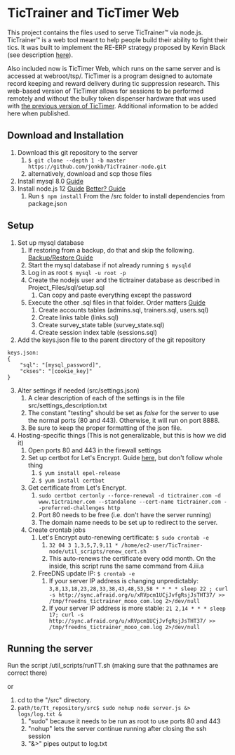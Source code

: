 # TicTrainer and TicTimer Web

This project contains the files used to serve TicTrainer™ via node.js. 
TicTrainer™ is a web tool meant to help people build their ability to fight their tics. 
It was built to implement the RE-ERP strategy proposed by Kevin Black (see description [here](http://dx.doi.org/10.12688/f1000research.13460.1)).

Also included now is TicTimer Web, which runs on the same server and is accessed at webroot/tsp/. 
TicTimer is a program designed to automate record keeping and reward delivery during tic suppression research. 
This web-based version of TicTimer allows for sessions to be performed remotely and 
without the bulky token dispenser hardware that was used with [the previous version of TicTimer](https://github.com/jonkb/TicTimer). 
Additional information to be added here when published.

## Download and Installation
1. Download this git repository to the server
	1. `$ git clone --depth 1 -b master https://github.com/jonkb/TicTrainer-node.git`
	2. alternatively, download and scp those files
2. Install mysql 8.0 [Guide](https://techviewleo.com/how-to-install-mysql-8-on-amazon-linux-2/)
3. Install node.js 12 [Guide](https://docs.aws.amazon.com/sdk-for-javascript/v2/developer-guide/setting-up-node-on-ec2-instance.html) [Better? Guide](https://tecadmin.net/install-latest-nodejs-and-npm-on-centos/)
	1. Run `$ npm install` From the /src folder to install dependencies from package.json

## Setup
1. Set up mysql database
	1. If restoring from a backup, do that and skip the following. [Backup/Restore Guide](https://phoenixnap.com/kb/how-to-backup-restore-a-mysql-database)
	2. Start the mysql database if not already running `$ mysqld`
	3. Log in as root `$ mysql -u root -p`
	4. Create the nodejs user and the tictrainer database as described in Project_Files/sql/setup.sql
		1. Can copy and paste everything except the password
	5. Execute the other .sql files in that folder. Order matters [Guide](https://dev.mysql.com/doc/refman/8.0/en/mysql-batch-commands.html)
		1. Create accounts tables (admins.sql, trainers.sql, users.sql)
		2. Create links table (links.sql)
		3. Create survey_state table (survey_state.sql)
		4. Create session index table (sessions.sql)
2. Add the keys.json file to the parent directory of the git repository
~~~
keys.json:
{
	"sql": "[mysql_password]",
	"ckses": "[cookie_key]"
}
~~~
3. Alter settings if needed (src/settings.json)
	1. A clear description of each of the settings is in the file src/settings_description.txt
	2. The constant "testing" should be set as *false* for the server to use the normal ports (80 and 443). 
		Otherwise, it will run on port 8888.
	3. Be sure to keep the proper formatting of the json file.
4. Hosting-specific things (This is not generalizable, but this is how we did it)
	1. Open ports 80 and 443 in the firewall settings
	2. Set up certbot for Let's Encrypt. Guide [here](https://dade2.net/kb/how-to-install-and-configure-certbot-on-apache-centos/), but don't follow whole thing
		1. `$ yum install epel-release`
		2. `$ yum install certbot`
	3. Get certificate from Let's Encrypt.
		1. `sudo certbot certonly --force-renewal -d tictrainer.com -d www.tictrainer.com --standalone --cert-name tictrainer.com --preferred-challenges http`
		2. Port 80 needs to be free (i.e. don't have the server running)
		3. The domain name needs to be set up to redirect to the server.
	4. Create crontab jobs
		1. Let's Encrypt auto-renewing certificate: `$ sudo crontab -e` 
			1. `32 04 3 1,3,5,7,9,11 * /home/ec2-user/TicTrainer-node/util_scripts/renew_cert.sh`
			2. This auto-renews the certificate every odd month. On the inside, this script runs the same command from 4.iii.a
		2. FreeDNS update IP: `$ crontab -e`
			1. If your server IP address is changing unpredictably: `3,8,13,18,23,28,33,38,43,48,53,58 * * * * sleep 22 ; curl -s http://sync.afraid.org/u/xRVpcm1UCjJvfgRsjJsTHT37/ >> /tmp/freedns_tictrainer_mooo_com.log 2>/dev/null`
			2. If your server IP address is more stable: `21 2,14 * * * sleep 17; curl -s http://sync.afraid.org/u/xRVpcm1UCjJvfgRsjJsTHT37/ >> /tmp/freedns_tictrainer_mooo_com.log 2>/dev/null`

## Running the server
Run the script /util_scripts/runTT.sh (making sure that the pathnames are correct there)

or

1. cd to the "/src" directory.
2. `path/to/Tt_repository/src$ sudo nohup node server.js &> logs/log.txt &`
	1. "sudo" because it needs to be run as root to use ports 80 and 443
	2. "nohup" lets the server continue running after closing the ssh session
	3. "&>" pipes output to log.txt

